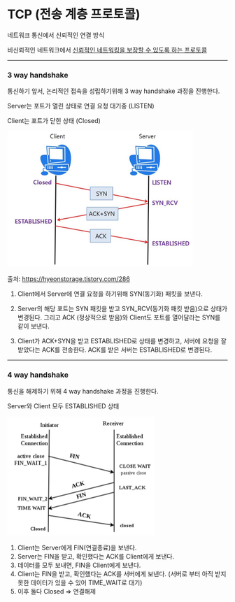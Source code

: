 # TCP (전송 계층 프로토콜)

네트워크 통신에서 신뢰적인 연결 방식

비신뢰적인 네트워크에서 <u>신뢰적인 네트워킹을 보장할 수 있도록 하는 프로토콜</u>

--------------------

### **3 way handshake**

통신하기 앞서, 논리적인 접속을 성립하기위해 3 way handshake 과정을 진행한다.

Server는 포트가 열린 상태로 연결 요청 대기중 (LISTEN)

Client는 포트가 닫힌 상태 (Closed)

<img src="image/3_way_handshake.JPG" alt="3_way_handshake" style="zoom:50%;" />

출처: https://hyeonstorage.tistory.com/286



1.  Client에서 Server에 연결 요청을 하기위해 SYN(동기화) 패킷을 보낸다.

2. Server의 해당 포트는 SYN 패킷을 받고 SYN_RCV(동기화 패킷 받음)으로 상태가 변경된다. 
   그리고 ACK (정상적으로 받음)와 Client도 포트를 열어달라는 SYN를 같이 보낸다.

3. Client가 ACK+SYN을 받고 ESTABLISHED로 상태를 변경하고, 서버에 요청을 잘 받았다는 ACK를 전송한다. ACK를 받은 서버는 ESTABLISHED로 변경된다.

   

---------------

### **4 way handshake**

통신을 해제하기 위해 4 way handshake 과정을 진행한다.

Server와 Client 모두 ESTABLISHED 상태

<img src="image/4_way_handshake.JPG" alt="4_way_handshake" style="zoom:50%;" />

1. Client는 Server에게 FIN(연결종료)을 보낸다.
2. Server는 FIN을 받고, 확인했다는 ACK를 Client에게 보낸다. 
3. 데이터를 모두 보내면, FIN을 Client에게 보낸다.
4. Client는 FIN을 받고, 확인했다는 ACK를 서버에게 보낸다. (서버로 부터 아직 받지 못한 데이터가 있을 수 있어 TIME_WAIT로 대기) 
5. 이후 둘다 Closed => 연결해제